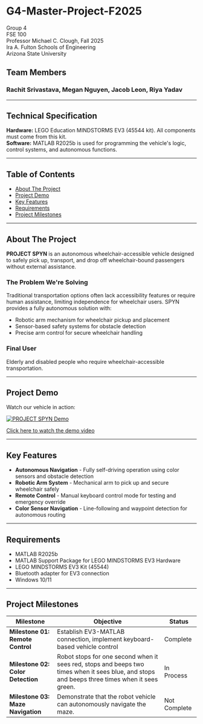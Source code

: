 # G4-Master-Project-F2025

Group 4  
FSE 100  
Professor Michael C. Clough, Fall 2025  
Ira A. Fulton Schools of Engineering<br>
Arizona State University

## Team Members

<h3>Rachit Srivastava, Megan Nguyen, Jacob Leon, Riya Yadav</h3>

---

## Technical Specification

**Hardware:** LEGO Education MINDSTORMS EV3 (45544 kit). All components must come from this kit.  
**Software:** MATLAB R2025b is used for programming the vehicle's logic, control systems, and autonomous functions.

---

## Table of Contents

- [About The Project](#about-the-project)
- [Project Demo](#project-demo)
- [Key Features](#key-features)
- [Requirements](#requirements)
- [Project Milestones](#project-milestones)

---

## About The Project

**PROJECT SPYN** is an autonomous wheelchair-accessible vehicle designed to safely pick up, transport, and drop off wheelchair-bound passengers without external assistance.

### The Problem We're Solving

Traditional transportation options often lack accessibility features or require human assistance, limiting independence for wheelchair users. SPYN provides a fully autonomous solution with:

- Robotic arm mechanism for wheelchair pickup and placement
- Sensor-based safety systems for obstacle detection
- Precise arm control for secure wheelchair handling

### Final User

Elderly and disabled people who require wheelchair-accessible transportation.

---

## Project Demo

Watch our vehicle in action:

[![PROJECT SPYN Demo](https://img.youtube.com/vi/cHd32MXee_0/0.jpg)](https://youtube.com/watch?v=cHd32MXee_0&feature=shared)

[Click here to watch the demo video](https://youtube.com/watch?v=cHd32MXee_0&feature=shared)

---

## Key Features

- **Autonomous Navigation** - Fully self-driving operation using color sensors and obstacle detection
- **Robotic Arm System** - Mechanical arm to pick up and secure wheelchair safely
- **Remote Control** - Manual keyboard control mode for testing and emergency override
- **Color Sensor Navigation** - Line-following and waypoint detection for autonomous routing

---

## Requirements

- MATLAB R2025b
- MATLAB Support Package for LEGO MINDSTORMS EV3 Hardware
- LEGO MINDSTORMS EV3 Kit (45544)
- Bluetooth adapter for EV3 connection
- Windows 10/11 

---

## Project Milestones

| Milestone | Objective | Status |
|-----------|-----------|--------|
| **Milestone 01: Remote Control** | Establish EV3-MATLAB connection, implement keyboard-based vehicle control | Complete |<br>
| **Milestone 02: Color Detection** | Robot stops for one second when it sees red, stops and beeps two times when it sees blue, and stops and beeps three times when it sees green. | In Process |<br>
| **Milestone 03: Maze Navigation** | Demonstrate that the robot vehicle can autonomously navigate the maze. | Not Complete |  

